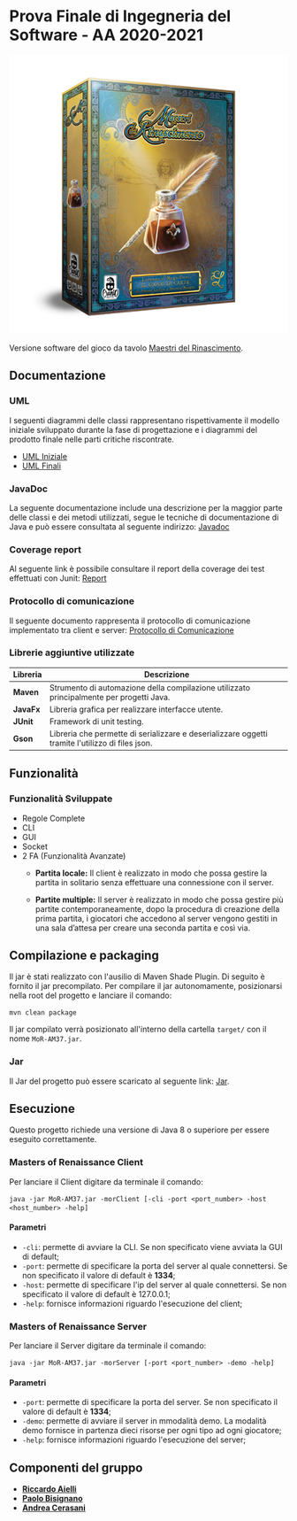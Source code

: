 # Prova Finale di Ingegneria del Software - AA 2020-2021
![alt text](src/main/resources/Masters-of-Renaissance_box3D.png)

Versione software del gioco da tavolo [Maestri del Rinascimento](http://www.craniocreations.it/prodotto/masters-of-renaissance/).

## Documentazione

### UML
I seguenti diagrammi delle classi rappresentano rispettivamente il modello iniziale sviluppato durante la fase di progettazione e i diagrammi del prodotto finale nelle parti critiche riscontrate.
- [UML Iniziale](https://github.com/PaoloBisignano/ingswAM2021-Aielli-Bisignano-Cerasani/blob/master/deliveries/uml/initial_uml_model.png)
- [UML Finali](https://github.com/PaoloBisignano/ingswAM2021-Aielli-Bisignano-Cerasani/tree/master/deliveries/uml)

### JavaDoc
La seguente documentazione include una descrizione per la maggior parte delle classi e dei metodi utilizzati, segue le tecniche di documentazione di Java e può essere consultata al seguente indirizzo: [Javadoc](https://github.com/PaoloBisignano/ingswAM2021-Aielli-Bisignano-Cerasani/tree/master/deliveries/javadoc/index.html)

### Coverage report
Al seguente link è possibile consultare il report della coverage dei test effettuati con Junit: [Report](https://github.com/PaoloBisignano/ingswAM2021-Aielli-Bisignano-Cerasani/tree/master/deliveries/report/CoverageReport.JPG)

### Protocollo di comunicazione
Il seguente documento rappresenta il protocollo di comunicazione implementato tra client e server: [Protocollo di Comunicazione](https://github.com/PaoloBisignano/ingswAM2021-Aielli-Bisignano-Cerasani/tree/master/deliveries/communication/CommunicationProtocol.pdf)

### Librerie aggiuntive utilizzate
|Libreria|Descrizione|
|---------------|-----------|
|__Maven__|Strumento di automazione della compilazione utilizzato principalmente per progetti Java.|
|__JavaFx__|Libreria grafica per realizzare interfacce utente.|
|__JUnit__|Framework di unit testing.|
|__Gson__|Libreria che permette di serializzare e deserializzare oggetti tramite l'utilizzo di files json.|

## Funzionalità
### Funzionalità Sviluppate
- Regole Complete
- CLI
- GUI
- Socket
- 2 FA (Funzionalità Avanzate)
    - __Partita locale:__ Il client è realizzato in modo che possa gestire la partita in solitario senza effettuare
      una connessione con il server.

    - __Partite multiple:__  Il server è realizzato in modo che possa gestire più partite contemporaneamente,
      dopo la procedura di creazione della prima partita, i giocatori che accedono al server vengono gestiti
      in una sala d’attesa per creare una seconda partita e così via.

## Compilazione e packaging
Il jar è stati realizzato con l'ausilio di Maven Shade Plugin.
Di seguito è fornito il jar precompilato.
Per compilare il jar autonomamente, posizionarsi nella root del progetto e lanciare il comando:
```
mvn clean package
```
Il jar compilato verrà posizionato all'interno della cartella ```target/``` con il nome
```MoR-AM37.jar```.

### Jar
Il Jar del progetto può essere scaricato al seguente link: [Jar](https://github.com/PaoloBisignano/ingswAM2021-Aielli-Bisignano-Cerasani/tree/master/deliveries/jar/MoR-AM37.jar).


## Esecuzione
Questo progetto richiede una versione di Java 8 o superiore per essere eseguito correttamente.

### Masters of Renaissance Client
Per lanciare il Client digitare da terminale il comando:
```
java -jar MoR-AM37.jar -morClient [-cli -port <port_number> -host <host_number> -help]
```
#### Parametri
- `-cli`: permette di avviare la CLI. Se non specificato viene avviata la GUI di default;
- `-port`: permette di specificare la porta del server al quale connettersi. Se non specificato il valore di default è __1334__;
- `-host`: permette di specificare l'ip del server al quale connettersi. Se non specificato il valore di default è 127.0.0.1;
- `-help`: fornisce informazioni riguardo l'esecuzione del client;

### Masters of Renaissance Server
Per lanciare il Server digitare da terminale il comando:
```
java -jar MoR-AM37.jar -morServer [-port <port_number> -demo -help]
```
#### Parametri
- `-port`: permette di specificare la porta del server. Se non specificato il valore di default è __1334__;
- `-demo`: permette di avviare il server in mmodalità demo. La modalità demo fornisce in partenza dieci risorse per ogni tipo ad ogni giocatore;
- `-help`: fornisce informazioni riguardo l'esecuzione del server;

## Componenti del gruppo
- [__Riccardo Aielli__](https://github.com/riccardoaielli)
- [__Paolo Bisignano__](https://github.com/PaoloBisignano)
- [__Andrea Cerasani__](https://github.com/andreacerasani)

